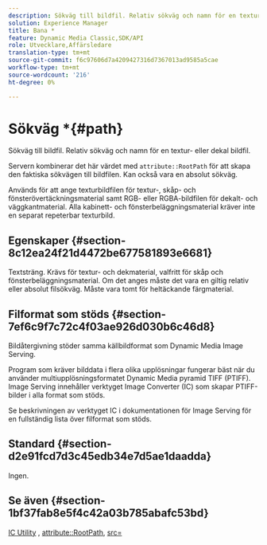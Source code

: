 ```yaml
---
description: Sökväg till bildfil. Relativ sökväg och namn för en textur- eller dekal bildfil.
solution: Experience Manager
title: Bana *
feature: Dynamic Media Classic,SDK/API
role: Utvecklare,Affärsledare
translation-type: tm+mt
source-git-commit: f6c97606d7a4209427316d7367013ad9585a5cae
workflow-type: tm+mt
source-wordcount: '216'
ht-degree: 0%

---
```



# Sökväg *{#path}

Sökväg till bildfil. Relativ sökväg och namn för en textur- eller dekal bildfil.

Servern kombinerar det här värdet med `attribute::RootPath` för att skapa den faktiska sökvägen till bildfilen. Kan också vara en absolut sökväg.

Används för att ange texturbildfilen för textur-, skåp- och fönsterövertäckningsmaterial samt RGB- eller RGBA-bildfilen för dekalt- och väggkantmaterial. Alla kabinett- och fönsterbeläggningsmaterial kräver inte en separat repeterbar texturbild.

## Egenskaper {#section-8c12ea24f21d4472be677581893e6681}

Textsträng. Krävs för textur- och dekmaterial, valfritt för skåp och fönsterbeläggningsmaterial. Om det anges måste det vara en giltig relativ eller absolut filsökväg. Måste vara tomt för heltäckande färgmaterial.

## Filformat som stöds {#section-7ef6c9f7c72c4f03ae926d030b6c46d8}

Bildåtergivning stöder samma källbildformat som Dynamic Media Image Serving.

Program som kräver bilddata i flera olika upplösningar fungerar bäst när du använder multiupplösningsformatet Dynamic Media pyramid TIFF (PTIFF). Image Serving innehåller verktyget Image Converter (IC) som skapar PTIFF-bilder i alla format som stöds.

Se beskrivningen av verktyget IC i dokumentationen för Image Serving för en fullständig lista över filformat som stöds.

## Standard {#section-d2e91fcd7d3c45edb34e7d5ae1daadda}

Ingen.

## Se även {#section-1bf37fab8e5f4c42a03b785abafc53bd}

[IC Utility](/help/aem-is-ir-api/is-api/is-utils/utilities/r-ic.md) ,  [attribute::RootPath](/help/aem-is-ir-api/ir-api/material-cat/image-rendering-api-ref/c-ir-material-catalog/c-ir-attributes-reference/r-ir-rootpath.md),  [src=](/help/aem-is-ir-api/ir-api/http-protocol/image-rendering-api-ref/c-ir-http-protocol-ref/c-ir-http-protocol-command-reference/r-ir-src.md)
